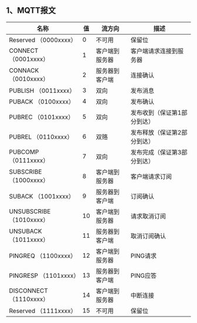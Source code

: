 
## 1、MQTT报文
|名称 	| 值 	| 流方向 	| 描述
|-------|-------|----------|---------------------------------------
|Reserved        （0000xxxx） 	|0 |	不可用 	       | 保留位
|CONNECT       （0001xxxx） 	|1 |	客户端到服务器 |	客户端请求连接到服务器
|CONNACK       （0010xxxx） 	|2 |	服务器到客户端 |	连接确认
|PUBLISH          （0011xxxx） 	|3 |	双向 	       |  发布消息
|PUBACK          （0100xxxx） 	|4 |	双向 	       |  发布确认
|PUBREC          （0101xxxx） 	|5 |	双向 	       |  发布收到（保证第1部分到达）
|PUBREL           （0110xxxx） 	|6 |	双赂 	       | 发布释放（保证第2部分到达）
|PUBCOMP        （0111xxxx） 	|7 |	双向 	       | 发布完成（保证第3部分到达）
|SUBSCRIBE     （1000xxxx） 	|8 |	客户端到服务器 | 	客户端请求订阅
|SUBACK          （1001xxxx） 	|9 |	服务器到客户端 |	    订阅确认
|UNSUBSCRIBE（1010xxxx） 	    |10| 	客户端到服务器 |	    请求取消订阅
|UNSUBACK      （1011xxxx） 	|11| 	服务器到客户端 |	    取消订阅确认
|PINGREQ         （1100xxxx） 	|12| 	客户端到服务器 |	    PING请求
|PINGRESP       （1101xxxx） 	|13| 	服务器到客户端 |	    PING应答
|DISCONNECT  （1110xxxx） 	    |14| 	客户端到服务器 |	    中断连接
|Reserved          （1111xxxx） |15| 	不可用 	       |     保留位
 